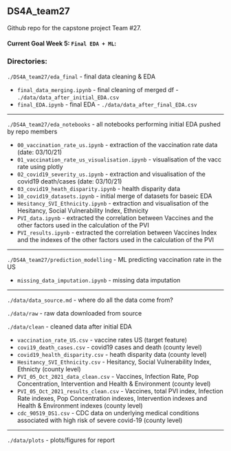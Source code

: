 ## DS4A_team27


Github repo for the capstone project Team #27.

#### Current Goal Week 5: `Final EDA + ML`:

### Directories:


`./DS4A_team27/eda_final` - final data cleaning & EDA

  - `final_data_merging.ipynb` - final cleaning of merged df - `./data/data_after_initial_EDA.csv`
  - `final_EDA.ipynb` - final EDA - `./data/data_after_final_EDA.csv`

----

`./DS4A_team27/eda_notebooks` - all notebooks performing initial EDA pushed by repo members

  - `00_vaccination_rate_us.ipynb` - extraction of the vaccination rate data (date: 03/10/21)
  - `01_vaccination_rate_us_visualisation.ipynb` - visualisation of the vacc rate using plotly
  - `02_covid19_severity_us.ipynb` - extraction and visualisation of the covid19 death/cases (date: 03/10/21)
  - `03_covid19_heath_disparity.ipynb` - health disparity data 
  - `10_covid19_datasets.ipynb` - initial merge of datasets for baseic EDA
  - `Hesitancy_SVI_Ethnicity.ipynb` - extraction and visualisation of the Hesitancy, Social Vulnerability Index, Ethnicity
  - `PVI_data.ipynb` - extracted the correlation between Vaccines and the other factors used in the calculation of the PVI
  - `PVI_results.ipynb` - extracted the correlation between Vaccines Index and the indexes of the other factors used in the calculation of the PVI

----

`./DS4A_team27/prediction_modelling` - ML predicting vaccination rate in the US

  - `missing_data_imputation.ipynb` - missing data imputation


----

`./data/data_source.md` - where do all the data come from?

`./data/raw` - raw data downloaded from source

`./data/clean` - cleaned data after initial EDA 

  - `vaccination_rate_US.csv` - vaccine rates US (target feature)
  - `covi19_death_cases.csv` - covid19 cases and death (county level)
  - `covid19_health_disparity.csv` - heath disparity data (county level)
  - `Hesitancy_SVI_Ethnicity.csv` - Hesitancy, Social Vulnerability Index, Ethnicty (county level)
  - `PVI_05_Oct_2021_data_clean.csv` - Vaccines, Infection Rate, Pop Concentration, Intervention and Health & Environment (county level)
  - `PVI_05_Oct_2021_results_clean.csv` - Vaccines, total PVI index, Infection Rate indexes, Pop Concentration indexes, Intervention indexes and Health & Environment indexes (county level)
  - `cdc_90519_DS1.csv` - CDC data on underlying medical conditions associated with high risk of severe covid-19 (county level)


----


`./data/plots` - plots/figures for report

